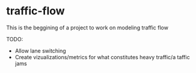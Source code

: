 # traffic-flow
This is the beggining of a project to work on modeling traffic flow

TODO:
* Allow lane switching
* Create vizualizations/metrics for what constitutes heavy traffic/a taffic jams